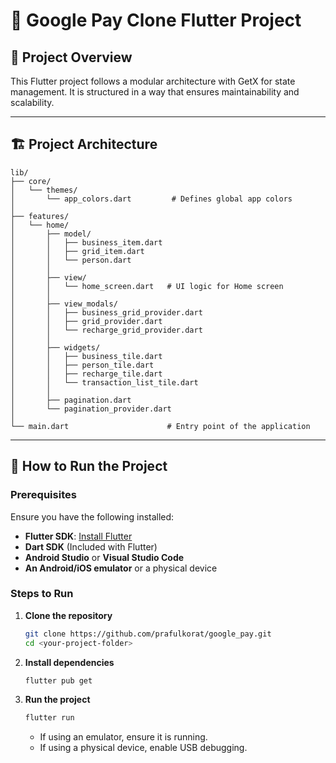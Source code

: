 # 📱 Google Pay Clone Flutter Project

## 📌 Project Overview
This Flutter project follows a modular architecture with GetX for state management. It is structured in a way that ensures maintainability and scalability.

---

## 🏗 Project Architecture
```
lib/
├── core/
│   └── themes/
│       └── app_colors.dart         # Defines global app colors
│
├── features/
│   └── home/
│       ├── model/
│       │   ├── business_item.dart
│       │   ├── grid_item.dart
│       │   └── person.dart
│       │
│       ├── view/
│       │   └── home_screen.dart   # UI logic for Home screen
│       │
│       ├── view_modals/
│       │   ├── business_grid_provider.dart
│       │   ├── grid_provider.dart
│       │   └── recharge_grid_provider.dart
│       │
│       ├── widgets/
│       │   ├── business_tile.dart
│       │   ├── person_tile.dart
│       │   ├── recharge_tile.dart
│       │   └── transaction_list_tile.dart
│       │
│       ├── pagination.dart
│       └── pagination_provider.dart
│
└── main.dart                      # Entry point of the application
```

---

## 🚀 How to Run the Project

### Prerequisites
Ensure you have the following installed:
- **Flutter SDK**: [Install Flutter](https://flutter.dev/docs/get-started/install)
- **Dart SDK** (Included with Flutter)
- **Android Studio** or **Visual Studio Code**
- **An Android/iOS emulator** or a physical device

### Steps to Run
1. **Clone the repository**
   ```sh
   git clone https://github.com/prafulkorat/google_pay.git
   cd <your-project-folder>
   ```

2. **Install dependencies**
   ```sh
   flutter pub get
   ```

3. **Run the project**
   ```sh
   flutter run
   ```
    - If using an emulator, ensure it is running.
    - If using a physical device, enable USB debugging.

